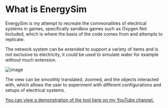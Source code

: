 # What is EnergySim
EnergySim is my attempt to recreate the commonalities of electrical systems in games, specifically sandbox games such as Oxygen Not Included, which is where the basis of the code comes from and attempts to replicate.

The network system can be extended to support a variety of items and is not exclusive to electricity, it could be used to simulate water for example without much extension.

![image](https://user-images.githubusercontent.com/40436415/163564220-7adbb50e-daf6-476e-9688-b86fae68b8c4.png)

The view can be smoothly translated, zoomed, and the objects interacted with, which allows the user to experiment with different configurations and setups of electrical systems.

[You can view a demonstration of the tool here on my YouTube channel.](https://youtu.be/HKfST3DwD0c)
